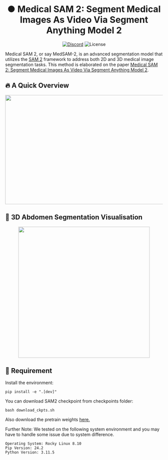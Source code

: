 <h1 align="center">● Medical SAM 2: Segment Medical Images As Video Via Segment Anything Model 2</h1>

<p align="center">
    <a href="https://discord.gg/DN4rvk95CC">
        <img alt="Discord" src="https://img.shields.io/discord/1146610656779440188?logo=discord&style=flat&logoColor=white"/></a>
    <img src="https://img.shields.io/static/v1?label=license&message=GPL&color=white&style=flat" alt="License"/>
</p>

Medical SAM 2, or say MedSAM-2, is an advanced segmentation model that utilizes the [SAM 2](https://github.com/facebookresearch/segment-anything-2) framework to address both 2D and 3D medical
image segmentation tasks. This method is elaborated on the paper [Medical SAM 2: Segment Medical Images As Video Via Segment Anything Model 2](https://arxiv.org/abs/2408.00874).

## 🔥 A Quick Overview 
 <div align="center"><img width="880" height="350" src="https://github.com/MedicineToken/Medical-SAM2/blob/main/vis/framework.png"></div>
 
## 🩻 3D Abdomen Segmentation Visualisation
 <div align="center"><img width="420" height="420" src="https://github.com/MedicineToken/Medical-SAM2/blob/main/vis/example.gif"></div>

## 🧐 Requirement

 Install the environment:

 ``pip install -e ".[dev]"``

 You can download SAM2 checkpoint from checkpoints folder:
 
 ``bash download_ckpts.sh``

 Also download the pretrain weights [here.](https://huggingface.co/jiayuanz3/MedSAM2_pretrain/tree/main)


 Further Note: We tested on the following system environment and you may have to handle some issue due to system difference.
```
Operating System: Rocky Linux 8.10
Pip Version: 24.2
Python Version: 3.11.5
```